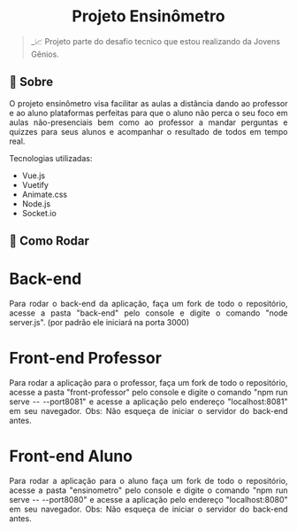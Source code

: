 # <h1 align="center"> Projeto Ensinômetro </h1>

> _📈 Projeto parte do desafio tecnico que estou realizando da Jovens Gênios.

## :pushpin: Sobre

<p align="justify">
O projeto ensinômetro visa facilitar as aulas a distância dando ao professor e ao aluno plataformas perfeitas para que o aluno não perca o seu foco em aulas não-presenciais bem como ao professor a mandar perguntas e quizzes para seus alunos e acompanhar o resultado de todos em tempo real.
</p>

<p align="justify">
Tecnologias utilizadas:
<ul>
    <li>Vue.js</li>
    <li>Vuetify</li>
    <li>Animate.css</li>
    <li>Node.js</li>
    <li>Socket.io</li>
</ul>

## :pushpin: Como Rodar

<h1> Back-end </h1>
<p align="justify">
    Para rodar o back-end da aplicação, faça um fork de todo o repositório, acesse a pasta "back-end" pelo console e digite o comando "node server.js". (por padrão ele iniciará na porta 3000)
</p>

<h1> Front-end Professor </h1>
<p align="justify"> 
    Para rodar a aplicação para o professor, faça um fork de todo o repositório, acesse a pasta "front-professor" pelo console e digite o comando "npm run serve -- --port8081" e acesse a aplicação pelo endereço "localhost:8081" em seu navegador.
    Obs: Não esqueça de iniciar o servidor do back-end antes.
</p>

<h1> Front-end Aluno </h1>
<p align="justify"> 
    Para rodar a aplicação para o aluno faça um fork de todo o repositório, acesse a pasta "ensinometro" pelo console e digite o comando "npm run serve -- --port8080" e acesse a aplicação pelo endereço "localhost:8080" em seu navegador.
    Obs: Não esqueça de iniciar o servidor do back-end antes.
</p>
